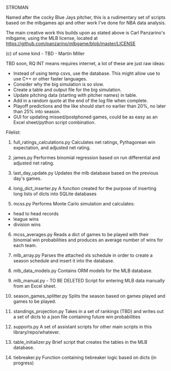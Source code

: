 STROMAN

Named after the cocky Blue Jays pitcher, this is a rudimentary set 
of scripts based on the mlbgames api and other work I've done 
for NBA data analysis. 

The main creative work this builds upon as stated above is Carl Panzarino's
mlbgame, using the MLB license, located at https://github.com/panzarino/mlbgame/blob/master/LICENSE

(c) of some kind - TBD - Martin Miller

TBD soon, RQ INT means requires internet, a lot of these are just raw ideas:

* Instead of using temp csvs, use the database. This might allow use to use C++ or other faster languages.
* Consider why the big simulation is so slow.
* Create a table and output file for the big simulation.
* Update pitching data (starting with pitcher names) in table.
* Add in a random quote at the end of the log file when complete.
* Playoff predictions and the like should start no earlier than 20%, no later than 25% into season.
* GUI for updating missed/postphoned games, could be as easy as an Excel sheet/python script combination.

Filelist:

1. full_ratings_calculations.py
Calculates net ratings, Pythagorean win 
expectation, and adjusted net rating.

2. james.py
Performes binomial regression based on run
differential and adjusted net rating.

3. last_day_update.py
Updates the mlb database based on the 
previous day's games.

4. long_dict_inserter.py
A function created for the purpose of 
inserting long lists of dicts into SQLite
databases

5. mcss.py
Performs Monte Carlo simulation and calculates:
* head to head records
* league wins
* division wins

6. mcss_averages.py
Reads a dict of games to be played with their binomial 
win probabilities and produces an average number of wins 
for each team.

7. mlb_array.py
Parses the attached xls schedule in order to create a 
season schedule and insert it into the database.

8. mlb_data_models.py
Contains ORM models for the MLB database.

9. mlb_manual.py - TO BE DELETED
Script for entering MLB data manually from an Excel 
sheet.

10. season_games_splitter.py
Splits the season based on games played and games to be 
played.

11. standings_projection.py
Takes in a set of rankings (TBD) and writes out a set of 
dicts to a json file containing future win probabilities

12. supports.py
A set of assistant scripts for other main scripts in this 
library/repo/whatever.

13. table_initializer.py
Brief script that creates the tables in the MLB database.

14. tiebreaker.py
Function containing tiebreaker logic based 
on dicts (in progress)


